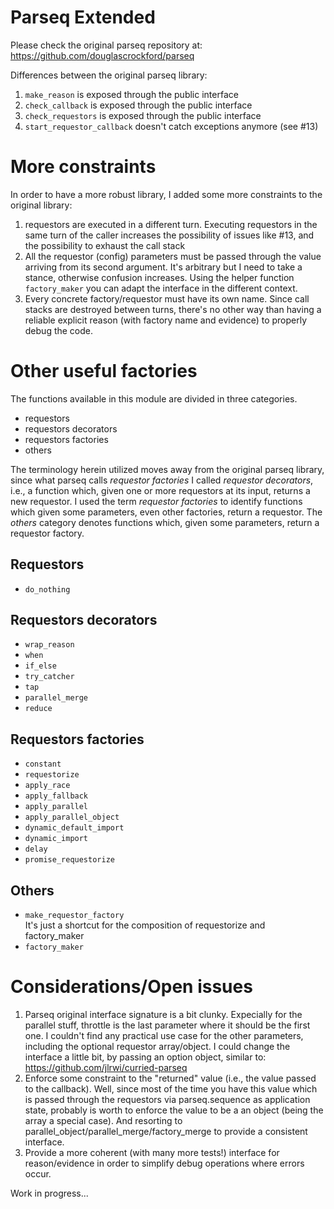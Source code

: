 # Parseq Extended

Please check the original parseq repository at: https://github.com/douglascrockford/parseq

Differences between the original parseq library:

1. `make_reason` is exposed through the public interface
1. `check_callback` is exposed through the public interface
1. `check_requestors` is exposed through the public interface
1. `start_requestor_callback` doesn't catch exceptions anymore (see #13)

# More constraints

In order to have a more robust library, I added some more constraints to the original library:

1. requestors are executed in a different turn. Executing requestors in the same turn of the caller increases the possibility of issues like #13, and the possibility to exhaust the call stack
1. All the requestor (config) parameters must be passed through the value arriving from its second argument. It's arbitrary but I need to take a stance, otherwise confusion increases. Using the helper function `factory_maker` you can adapt the interface in the different context.
1. Every concrete factory/requestor must have its own name. Since call stacks are destroyed between turns, there's no other way than having a reliable explicit reason (with factory name and evidence) to properly debug the code.


# Other useful factories
The functions available in this module are divided in three categories.

- requestors
- requestors decorators
- requestors factories
- others

The terminology herein utilized moves away from the original parseq library, since what parseq calls _requestor factories_ I called _requestor decorators_, i.e., a function which, given one or more requestors at its input, returns a new requestor. I used the term _requestor factories_ to identify functions which given some parameters, even other factories, return a requestor.
The _others_ category denotes functions which, given some parameters, return a requestor factory.
## Requestors
- `do_nothing`

## Requestors decorators
- `wrap_reason`
- `when`
- `if_else`
- `try_catcher`
- `tap`
- `parallel_merge`
- `reduce`

## Requestors factories
- `constant`
- `requestorize`
- `apply_race`
- `apply_fallback`
- `apply_parallel`
- `apply_parallel_object`
- `dynamic_default_import`
- `dynamic_import`
- `delay`
- `promise_requestorize`

## Others
- `make_requestor_factory`  
It's just a shortcut for the composition of requestorize and factory\_maker
- `factory_maker`

# Considerations/Open issues

1. Parseq original interface signature is a bit clunky. Expecially for the parallel stuff, throttle is the last parameter where it should be the first one. I couldn't find any practical use case for the other parameters, including the optional requestor array/object.  I could change the interface a little bit, by passing an option object, similar to: https://github.com/jlrwi/curried-parseq
1. Enforce some constraint to the "returned" value (i.e., the value passed to the callback). Well, since most of the time you have this value which is passed through the requestors via parseq.sequence as application state, probably is worth to enforce the value to be a an object (being the array a special case). And resorting to parallel\_object/parallel\_merge/factory\_merge to provide a consistent interface.
1. Provide a more coherent (with many more tests!) interface for reason/evidence in order to simplify debug operations where errors occur.

Work in progress...
